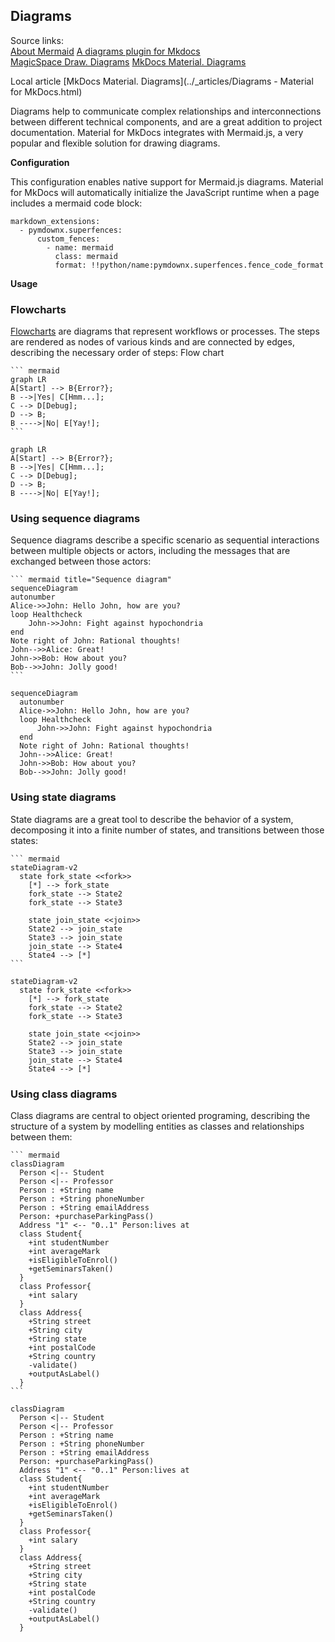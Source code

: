 ## Diagrams

Source links:    
[About Mermaid](http://mermaid.js.org/)
[A diagrams plugin for Mkdocs](https://mkdocs-mermaid2.readthedocs.io/en/latest/)    
[MagicSpace Draw. Diagrams](https://mkdocs-magicspace.alnoda.org/tutorials/markdown/diagrams/)
[MkDocs Material. Diagrams](https://squidfunk.github.io/mkdocs-material/reference/diagrams/)

Local article [MkDocs Material. Diagrams](../_articles/Diagrams - Material for MkDocs.html)

Diagrams help to communicate complex relationships and interconnections between different technical components, and are a great addition to project documentation. Material for MkDocs integrates with Mermaid.js, a very popular and flexible solution for drawing diagrams.

**Configuration**

This configuration enables native support for Mermaid.js diagrams. Material for MkDocs will automatically initialize the JavaScript runtime when a page includes a mermaid code block:

```
markdown_extensions:
  - pymdownx.superfences:
      custom_fences:
        - name: mermaid
          class: mermaid
          format: !!python/name:pymdownx.superfences.fence_code_format
```

**Usage**

### Flowcharts

[Flowcharts](https://mermaid-js.github.io/mermaid/#/flowchart) are diagrams that represent workflows or processes. The steps are rendered as nodes of various kinds and are connected by edges, describing the necessary order of steps:
Flow chart

    ``` mermaid
    graph LR
    A[Start] --> B{Error?};
    B -->|Yes| C[Hmm...];
    C --> D[Debug];
    D --> B;
    B ---->|No| E[Yay!];
    ```

``` mermaid
graph LR
A[Start] --> B{Error?};
B -->|Yes| C[Hmm...];
C --> D[Debug];
D --> B;
B ---->|No| E[Yay!];
```

### Using sequence diagrams




Sequence diagrams describe a specific scenario as sequential interactions between multiple objects or actors, including the messages that are exchanged between those actors:

    ``` mermaid title="Sequence diagram"
    sequenceDiagram
    autonumber
    Alice->>John: Hello John, how are you?
    loop Healthcheck
        John->>John: Fight against hypochondria
    end
    Note right of John: Rational thoughts!
    John-->>Alice: Great!
    John->>Bob: How about you?
    Bob-->>John: Jolly good!
    ```

``` mermaid 
sequenceDiagram
  autonumber
  Alice->>John: Hello John, how are you?
  loop Healthcheck
      John->>John: Fight against hypochondria
  end
  Note right of John: Rational thoughts!
  John-->>Alice: Great!
  John->>Bob: How about you?
  Bob-->>John: Jolly good!
```


### Using state diagrams

State diagrams are a great tool to describe the behavior of a system, decomposing it into a finite number of states, and transitions between those states:

    ``` mermaid 
    stateDiagram-v2
      state fork_state <<fork>>
        [*] --> fork_state
        fork_state --> State2
        fork_state --> State3

        state join_state <<join>>
        State2 --> join_state
        State3 --> join_state
        join_state --> State4
        State4 --> [*]
    ```

``` mermaid
stateDiagram-v2
  state fork_state <<fork>>
    [*] --> fork_state
    fork_state --> State2
    fork_state --> State3

    state join_state <<join>>
    State2 --> join_state
    State3 --> join_state
    join_state --> State4
    State4 --> [*]
```

### Using class diagrams

Class diagrams are central to object oriented programing, describing the structure of a system by modelling entities as classes and relationships between them:


    ``` mermaid
    classDiagram
      Person <|-- Student
      Person <|-- Professor
      Person : +String name
      Person : +String phoneNumber
      Person : +String emailAddress
      Person: +purchaseParkingPass()
      Address "1" <-- "0..1" Person:lives at
      class Student{
        +int studentNumber
        +int averageMark
        +isEligibleToEnrol()
        +getSeminarsTaken()
      }
      class Professor{
        +int salary
      }
      class Address{
        +String street
        +String city
        +String state
        +int postalCode
        +String country
        -validate()
        +outputAsLabel()  
      }
    ```

``` mermaid
classDiagram
  Person <|-- Student
  Person <|-- Professor
  Person : +String name
  Person : +String phoneNumber
  Person : +String emailAddress
  Person: +purchaseParkingPass()
  Address "1" <-- "0..1" Person:lives at
  class Student{
    +int studentNumber
    +int averageMark
    +isEligibleToEnrol()
    +getSeminarsTaken()
  }
  class Professor{
    +int salary
  }
  class Address{
    +String street
    +String city
    +String state
    +int postalCode
    +String country
    -validate()
    +outputAsLabel()  
  }
```